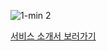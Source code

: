![1-min 2](https://github.com/with-Bloom/.github/assets/115215178/efb4db1a-d6b0-4e14-a471-419d8c051b5d)

[서비스 소개서 보러가기](https://carnation-bull-bb6.notion.site/Bloom-5741b3ae9c734ddfbb2f0a0c701e8fb6)
